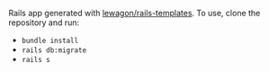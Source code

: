 Rails app generated with [lewagon/rails-templates](https://github.com/lewagon/rails-templates).
To use, clone the repository and run:
- `bundle install`
- `rails db:migrate`
- `rails s`
